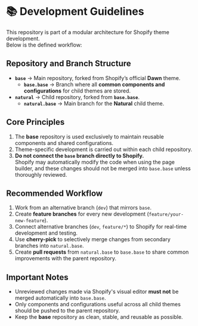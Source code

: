 # 📚 Development Guidelines

This repository is part of a modular architecture for Shopify theme development.  
Below is the defined workflow:

## Repository and Branch Structure

- **`base`** → Main repository, forked from Shopify’s official **Dawn** theme.
  - **`base.base`** → Branch where all **common components and configurations** for child themes are stored.
- **`natural`** → Child repository, forked from **`base.base`**.
  - **`natural.base`** → Main branch for the **Natural** child theme.

## Core Principles

1. The **base** repository is used exclusively to maintain reusable components and shared configurations.
2. Theme-specific development is carried out within each child repository.
3. **Do not connect the `base` branch directly to Shopify.**  
   Shopify may automatically modify the code when using the page builder, and these changes should not be merged into `base.base` unless thoroughly reviewed.

## Recommended Workflow

1. Work from an alternative branch (`dev`) that mirrors `base`.
2. Create **feature branches** for every new development (`feature/your-new-feature`).
3. Connect alternative branches (`dev`, `feature/*`) to Shopify for real-time development and testing.
4. Use **cherry-pick** to selectively merge changes from secondary branches into `natural.base`.
5. Create **pull requests** from `natural.base` to `base.base` to share common improvements with the parent repository.

## Important Notes

- Unreviewed changes made via Shopify's visual editor **must not** be merged automatically into `base.base`.
- Only components and configurations useful across all child themes should be pushed to the parent repository.
- Keep the **base** repository as clean, stable, and reusable as possible.
